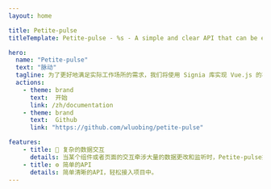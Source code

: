 ```yaml
---
layout: home

title: Petite-pulse
titleTemplate: Petite-pulse - %s - A simple and clear API that can be easily integrated into projects.

hero:
  name: "Petite-pulse"
  text: "脉动"
  tagline: 为了更好地满足实际工作场所的需求，我们将使用 Signia 库实现 Vue.js 的状态管理，并开发一些额外的功能。
  actions:
    - theme: brand
      text:  开始
      link: /zh/documentation
    - theme: brand
      text:  Github
      link: "https://github.com/wluobing/petite-pulse"

features:
    - title: 🔨 复杂的数据交互
      details: 当某个组件或者页面的交互牵涉大量的数据更改和监听时，Petite-pulse提供了基于Signia的使用体验。
    - title: ⚙️ 简单的API
      details: 简单清晰的API，轻松接入项目中。
---
```

